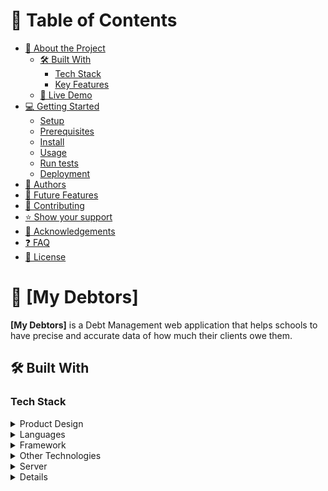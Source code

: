 <a name="readme-top"></a>


# 📗 Table of Contents

- [📖 About the Project](#about-project)
  - [🛠 Built With](#built-with)
    - [Tech Stack](#tech-stack)
    - [Key Features](#key-features)
  - [🚀 Live Demo](#live-demo)
- [💻 Getting Started](#getting-started)
  - [Setup](#setup)
  - [Prerequisites](#prerequisites)
  - [Install](#install)
  - [Usage](#usage)
  - [Run tests](#run-tests)
  - [Deployment](#triangular_flag_on_post-deployment)
- [👥 Authors](#authors)
- [🔭 Future Features](#future-features)
- [🤝 Contributing](#contributing)
- [⭐️ Show your support](#support)
- [🙏 Acknowledgements](#acknowledgements)
- [❓ FAQ](#faq)
- [📝 License](#license)


# 📖 [My Debtors] <a name="about-project"></a>

**[My Debtors]** is a Debt Management web application that helps schools to have precise and accurate data of how much their clients owe them.


## 🛠 Built With <a name="built-with"></a>

### Tech Stack <a name="tech-stack"></a>
<details>
  <summary>Product Design</summary>
  <ul>
    <li><a href="https://docs.google.com/document/d/12x5RYKhqj-Pt6VmCU_uSX0dxQSxUeN2-HR16V56s7Wc/edit">Sketch Design</a></li>
  </ul>
</details>

<details>
  <summary>Languages</summary>
  <ul>
    <li><a href="https://developer.mozilla.org/">JavaScript</a></li>
  </ul>
  <ul>
    <li><a href="https://developer.mozilla.org/">CSS</a></li>
  </ul>
  <ul>
    <li><a href="https://developer.mozilla.org/">HTML</a></li>
  </ul>
  <ul>
    <li><a href="https://developer.mozilla.org/">Python</a></li>
  </ul>
</details>

<details>
  <summary>Framework</summary>
  <ul>
    <li><a href="https://reactjs.org/">React.js</a></li>
  </ul>
  <ul>
    <li><a href="https://djangoproject.org/">Django Rest Framework</a></li>
  </ul>
</details>

<details>
  <summary>Other Technologies</summary>
  <ul>
    <li><a href="https://npmjs.com/">NPM</a></li>
  </ul>
  <ul>
    <li><a href="https://git-scm.com/">Git</a></li>
  </ul>
  <ul>
    <li><a href="https://pypi.com/">PIP</a></li>
  </ul>
</details>

<details>
  <summary>Server</summary>
  <ul>
    <li><a href="http://localhost:3000/">Express.js</a></li>
  </ul>
  <ul>
    <li><a href="http://localhost:8000/">Django Developemnt Server</a></li>
  </ul>
</details>

<details>

### Key Features <a name="key-features"></a>

- [ ] **[Landing page]**
- [ ] **[Register]**
- [ ] **[Loging]**
- [ ] **[Verify Email]**
- [ ] **[Reset Password]**
- [ ] **[Get all Debtors]**
- [ ] **[Get single debtor]**
- [ ] **[Debtor profile]**
- [ ] **[Complaints/Suggestions]**
- [ ] **[Simple_and_easy_to_use_UI]**

<p align="right">(<a href="#readme-top">back to top</a>)</p>


## 🚀 Live Demo <a name="live-demo"></a>
https://nimble-longma-e20967.netlify.app/


## 💻 Getting Started <a name="getting-started"></a>

To get a local copy up and running, follow these steps.

### Prerequisites

In order to run this project you need:
[]Frontend
- Node 
- npm

[]Backend
- PIP
- Python v3.8

### Setup

Clone this repository to your desired folder:

```sh
  cd your-folder
  https://github.com/zuri-training/Team-opossum-debtor.git
```

### Install

Install this project with:

```sh
  cd Team-opossum-debtor
  npm install

  []For Backend
  pip install -r requirements.txt
```

### Usage

To run the project, execute the following command:

[] Frontend:
```sh
  npm run build
  npm run start
```
[] Backend:
```sh
 python manage.py runserver
```

<p align="right">(<a href="#readme-top">back to top</a>)</p>


## 👥 Contributors <a name="authors"></a>

👤 **Chukwuji Chinaza**

- GitHub: [@Chukwuji](https://github.com/Chukwuji)
- Twitter: [@Chukwuji](https://twitter.com/Chukwuji)
- LinkedIn: [Chukwuji](https://linkedin.com/in/Chukwuji)

👤 **Emmanuel Simasiku**

- GitHub: [@Mukumbuta](https://github.com/Mukumbuta)
- Twitter: [@Mukumbuta8](https://twitter.com/Mukumbuta8)
- LinkedIn: [Mukumbuta](https://linkedin.com/in/mukumbuta)

👤 **Chimezie Ochuba**

- GitHub: [@chimezdev](https://github.com/chimezdev)
- Twitter: [@chimezdev](https://twitter.com/chimezdev)
- LinkedIn: [chimezdev](https://linkedin.com/in/chimezdev)

👤 **Agorye Ingwu**

- GitHub: [@ingwukevin](https://github.com/ingwukevin)
- Twitter: [@ingwukevin](https://twitter.com/ingwukevin)
- LinkedIn: [ingwukevin](https://linkedin.com/in/ingwukevin)

👤 **Amaku Chidiebele**

- GitHub: [@Cybergirls273](https://github.com/Cybergirls273)
- Twitter: [@Cybergirls273](https://twitter.com/Cybergirls273)
- LinkedIn: [Cybergirls273](https://linkedin.com/in/Cybergirls273)

👤 **Ebuweme Ayo**

- GitHub: [@Lebrin-Ay](https://github.com/Lebrin-Ay)
- Twitter: [@Lebrin-Ay](https://twitter.com/Lebrin-Ay)
- LinkedIn: [Lebrin-Ay](https://linkedin.com/in/Lebrin-Ay)


<p align="right">(<a href="#readme-top">back to top</a>)</p>



## 🤝 Contributing <a name="contributing"></a>

Contributions, issues, and feature requests are welcome!

Feel free to check the [issues page](../../issues/).

<p align="right">(<a href="#readme-top">back to top</a>)</p>


## ⭐️ Show your support <a name="support"></a>

If you like this project and you find it helpful, please give this project a star.

<p align="right">(<a href="#readme-top">back to top</a>)</p>


## 🙏 Acknowledgments <a name="acknowledgements"></a>

We would like to thank everyone who inspired our codebase.

<p align="right">(<a href="#readme-top">back to top</a>)</p>


## 📝 License <a name="license"></a>

This project is [MIT](./LICENSE) licensed.

<p align="right">(<a href="#readme-top">back to top</a>)</p>
